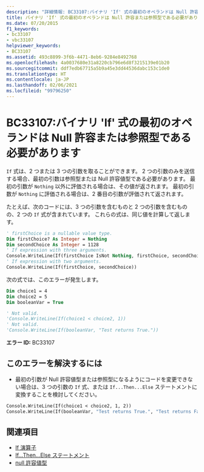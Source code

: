 ```yaml
---
description: "詳細情報: BC33107:バイナリ 'If' 式の最初のオペランドは Null 許容または参照型である必要があります"
title: バイナリ 'If' 式の最初のオペランドは Null 許容または参照型である必要があります
ms.date: 07/20/2015
f1_keywords:
- bc33107
- vbc33107
helpviewer_keywords:
- BC33107
ms.assetid: 493c8899-3f6b-4471-8eb6-9284e8492768
ms.openlocfilehash: 4a0037680e31a8220cb796e6d8f3215139e01b20
ms.sourcegitcommit: ddf7edb67715a5b9a45e3dd44536dabc153c1de0
ms.translationtype: HT
ms.contentlocale: ja-JP
ms.lasthandoff: 02/06/2021
ms.locfileid: "99796250"
---
```

# <a name="bc33107-first-operand-in-a-binary-if-expression-must-be-nullable-or-a-reference-type"></a>BC33107:バイナリ 'If' 式の最初のオペランドは Null 許容または参照型である必要があります

`If` 式は、2 つまたは 3 つの引数を取ることができます。 2 つの引数のみを送信する場合、最初の引数は参照型または Null 許容値型である必要があります。 最初の引数が `Nothing` 以外に評価される場合は、その値が返されます。 最初の引数が `Nothing` に評価される場合は、2 番目の引数が評価されて返されます。

 たとえば、次のコードには、3 つの引数を含むものと 2 つの引数を含むものの、2 つの `If` 式が含まれています。 これらの式は、同じ値を計算して返します。

```vb
' firstChoice is a nullable value type.
Dim firstChoice? As Integer = Nothing
Dim secondChoice As Integer = 1128
' If expression with three arguments.
Console.WriteLine(If(firstChoice IsNot Nothing, firstChoice, secondChoice))
' If expression with two arguments.
Console.WriteLine(If(firstChoice, secondChoice))
```

 次の式では、このエラーが発生します。

```vb
Dim choice1 = 4
Dim choice2 = 5
Dim booleanVar = True

' Not valid.
'Console.WriteLine(If(choice1 < choice2, 1))
' Not valid.
'Console.WriteLine(If(booleanVar, "Test returns True."))
```

 **エラー ID:** BC33107

## <a name="to-correct-this-error"></a>このエラーを解決するには

- 最初の引数が Null 許容値型または参照型になるようにコードを変更できない場合は、3 つの引数の `If` 式、または `If...Then...Else` ステートメントに変換することを検討してください。

```vb
Console.WriteLine(If(choice1 < choice2, 1, 2))
Console.WriteLine(If(booleanVar, "Test returns True.", "Test returns False."))
```

## <a name="see-also"></a>関連項目

- [If 演算子](../operators/if-operator.md)
- [If...Then...Else ステートメント](../statements/if-then-else-statement.md)
- [null 許容値型](../../programming-guide/language-features/data-types/nullable-value-types.md)
